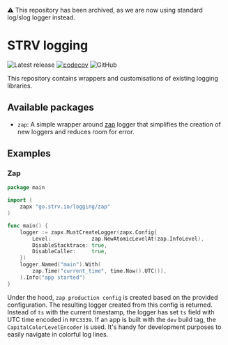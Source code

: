 ⚠️ This repository has been archived, as we are now using standard log/slog logger instead.

# STRV logging

![Latest release][release]
[![codecov][codecov-img]][codecov]
![GitHub][license]

This repository contains wrappers and customisations of existing logging libraries.

## Available packages
- `zap`: A simple wrapper around [zap](https://github.com/uber-go/zap) logger that simplifies the creation of new loggers and reduces room for error.

## Examples

### Zap
```go
package main

import (
	zapx "go.strv.io/logging/zap"
)

func main() {
	logger := zapx.MustCreateLogger(zapx.Config{
		Level:             zap.NewAtomicLevelAt(zap.InfoLevel),
		DisableStacktrace: true,
		DisableCaller:     true,
	})
	logger.Named("main").With(
		zap.Time("current_time", time.Now().UTC()),
	).Info("app started")
}
```

Under the hood, `zap production config` is created based on the provided configuration. The resulting logger created from this config is returned.
Instead of `ts` with the current timestamp, the logger has set `ts` field with UTC time encoded in `RFC3339`. 
If an app is built with the `dev` build tag, the `CapitalColorLevelEncoder` is used. It's handy for development purposes to easily navigate in colorful log lines.

[release]: https://img.shields.io/github/v/release/strvcom/strv-backend-go-logging
[codecov]: https://codecov.io/gh/strvcom/strv-backend-go-logging
[codecov-img]: https://codecov.io/gh/strvcom/strv-backend-go-logging/branch/master/graph/badge.svg?token=EKTUNEFK67
[license]: https://img.shields.io/github/license/strvcom/strv-backend-go-logging
